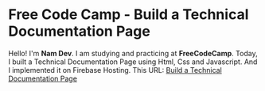 # Free Code Camp - Build a Technical Documentation Page
Hello! I'm **Nam Dev**. 
I am studying and practicing at **FreeCodeCamp**.
Today, I built a Technical Documentation Page using Html, Css and Javascript.
And I implemented it on Firebase Hosting.
This URL: [Build a Technical Documentation Page](https://fcc-build-a-technical-document.web.app/)
